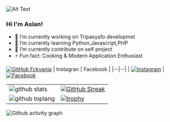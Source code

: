 ﻿
![Alt Text]([https://c.tenor.com/rdzx8y4Hz4MAAAAC/kitagawa-kitagawa-marin.gif?itemid=13320232](https://giphy.com/gifs/animation-animated-free-gZEBpuOkPuydi))

### Hi I'm Aslan!

- 🔭 I’m currently working on Tripasysfo developmet
- 🌱 I’m currently learning Python,Javascript,PHP
- 👯 I’m currently contribute on self project
- ⚡ Fun fact: Cooking & Modern Application Enthusiast

[![GitHub Fckvania](https://img.shields.io/github/followers/zakirkun?label=follow&style=social)](https://github.com/zakirkun)
| Instagran | Facebook |
|--|--| 
| <a href="https://www.instagram.com/itsmezak_" target="_blank"><img src="https://img.shields.io/badge/Instagram-%23E4405F.svg?&style=flat-square&logo=instagram&logoColor=white" alt="Instagram"></a> | <a href="https://www.facebook.com/r00t.go.id" target="_blank"><img src="https://img.shields.io/badge/Facebook-%231877F2.svg?&style=flat-square&logo=facebook&logoColor=white" alt="Facebook"></a>
 



|  |  |
|--|--|
| ![github stats](https://github-readme-stats.vercel.app/api?username=zakirkun&show_icons=true&theme=radical) | [![GitHub Streak](http://github-readme-streak-stats.herokuapp.com/?user=zakirkun&theme=dark&hide_border=true&date_format=j%20M%5B%20Y%5D&ring=FFFFFF&currStreakLabel=FFFFFF)](https://git.io/streak-stats) |
| ![github toplang](https://github-readme-stats.vercel.app/api/top-langs/?username=zakirkun&layout=compact&theme=nightowl) | [![trophy](https://github-profile-trophy.vercel.app/?username=zakirkun&theme=onedark)](https://github.com/zakirkun) | 

![Github activity graph](https://activity-graph.herokuapp.com/graph?username=zakirkun&theme=xcode&area=true&hide_border=true)
